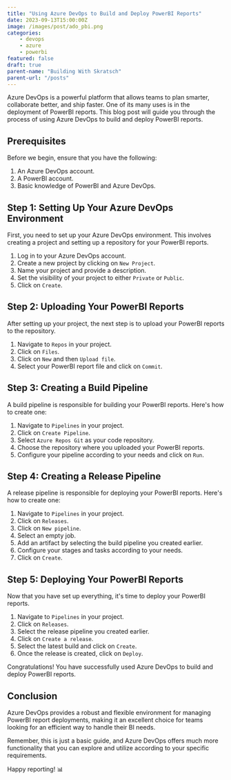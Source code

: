 ```yaml
---
title: "Using Azure DevOps to Build and Deploy PowerBI Reports"
date: 2023-09-13T15:00:00Z
image: /images/post/ado_pbi.png
categories: 
    - devops
    - azure
    - powerbi
featured: false
draft: true
parent-name: "Building With Skratsch"
parent-url: "/posts"
---
```


Azure DevOps is a powerful platform that allows teams to plan smarter, collaborate better, and ship faster. One of its many uses is in the deployment of PowerBI reports. This blog post will guide you through the process of using Azure DevOps to build and deploy PowerBI reports.

## Prerequisites

Before we begin, ensure that you have the following:

1. An Azure DevOps account.
2. A PowerBI account.
3. Basic knowledge of PowerBI and Azure DevOps.

## Step 1: Setting Up Your Azure DevOps Environment

First, you need to set up your Azure DevOps environment. This involves creating a project and setting up a repository for your PowerBI reports.

1. Log in to your Azure DevOps account.
2. Create a new project by clicking on `New Project`.
3. Name your project and provide a description.
4. Set the visibility of your project to either `Private` or `Public`.
5. Click on `Create`.

## Step 2: Uploading Your PowerBI Reports

After setting up your project, the next step is to upload your PowerBI reports to the repository.

1. Navigate to `Repos` in your project.
2. Click on `Files`.
3. Click on `New` and then `Upload file`.
4. Select your PowerBI report file and click on `Commit`.

## Step 3: Creating a Build Pipeline

A build pipeline is responsible for building your PowerBI reports. Here's how to create one:

1. Navigate to `Pipelines` in your project.
2. Click on `Create Pipeline`.
3. Select `Azure Repos Git` as your code repository.
4. Choose the repository where you uploaded your PowerBI reports.
5. Configure your pipeline according to your needs and click on `Run`.

## Step 4: Creating a Release Pipeline

A release pipeline is responsible for deploying your PowerBI reports. Here's how to create one:

1. Navigate to `Pipelines` in your project.
2. Click on `Releases`.
3. Click on `New pipeline`.
4. Select an empty job.
5. Add an artifact by selecting the build pipeline you created earlier.
6. Configure your stages and tasks according to your needs.
7. Click on `Create`.

## Step 5: Deploying Your PowerBI Reports

Now that you have set up everything, it's time to deploy your PowerBI reports.

1. Navigate to `Pipelines` in your project.
2. Click on `Releases`.
3. Select the release pipeline you created earlier.
4. Click on `Create a release`.
5. Select the latest build and click on `Create`.
6. Once the release is created, click on `Deploy`.

Congratulations! You have successfully used Azure DevOps to build and deploy PowerBI reports.

## Conclusion

Azure DevOps provides a robust and flexible environment for managing PowerBI report deployments, making it an excellent choice for teams looking for an efficient way to handle their BI needs.

Remember, this is just a basic guide, and Azure DevOps offers much more functionality that you can explore and utilize according to your specific requirements.

Happy reporting! 📊
